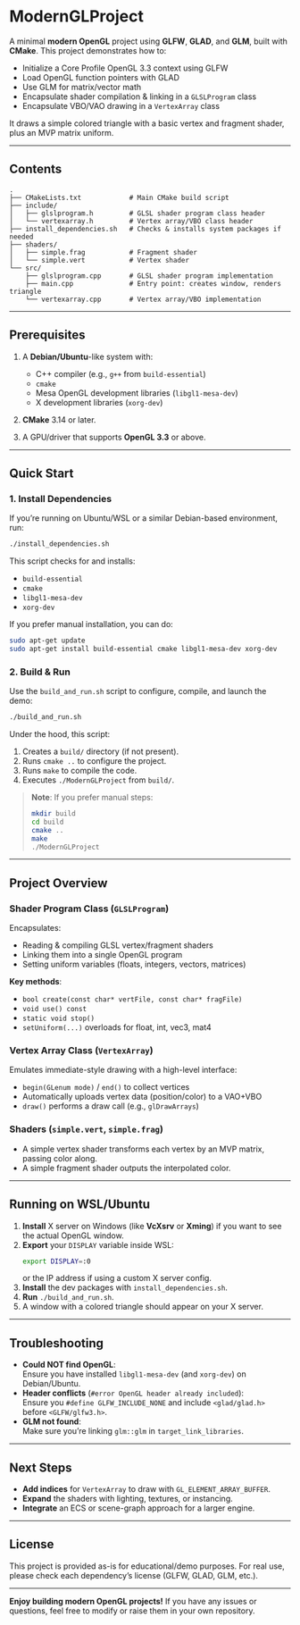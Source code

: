 # ModernGLProject

A minimal **modern OpenGL** project using **GLFW**, **GLAD**, and **GLM**, built with **CMake**. This project demonstrates how to:

- Initialize a Core Profile OpenGL 3.3 context using GLFW
- Load OpenGL function pointers with GLAD
- Use GLM for matrix/vector math
- Encapsulate shader compilation & linking in a `GLSLProgram` class
- Encapsulate VBO/VAO drawing in a `VertexArray` class

It draws a simple colored triangle with a basic vertex and fragment shader, plus an MVP matrix uniform.

---

## Contents

```
.
├── CMakeLists.txt            # Main CMake build script
├── include/
│   ├── glslprogram.h         # GLSL shader program class header
│   └── vertexarray.h         # Vertex array/VBO class header
├── install_dependencies.sh   # Checks & installs system packages if needed
├── shaders/
│   ├── simple.frag           # Fragment shader
│   └── simple.vert           # Vertex shader
└── src/
    ├── glslprogram.cpp       # GLSL shader program implementation
    ├── main.cpp              # Entry point: creates window, renders triangle
    └── vertexarray.cpp       # Vertex array/VBO implementation
```

---

## Prerequisites

1. A **Debian/Ubuntu**-like system with:

   - C++ compiler (e.g., `g++` from `build-essential`)
   - `cmake`
   - Mesa OpenGL development libraries (`libgl1-mesa-dev`)
   - X development libraries (`xorg-dev`)

2. **CMake** 3.14 or later.

3. A GPU/driver that supports **OpenGL 3.3** or above.

---

## Quick Start

### 1. Install Dependencies

If you’re running on Ubuntu/WSL or a similar Debian-based environment, run:

```bash
./install_dependencies.sh
```

This script checks for and installs:

- `build-essential`
- `cmake`
- `libgl1-mesa-dev`
- `xorg-dev`

If you prefer manual installation, you can do:

```bash
sudo apt-get update
sudo apt-get install build-essential cmake libgl1-mesa-dev xorg-dev
```

### 2. Build & Run

Use the `build_and_run.sh` script to configure, compile, and launch the demo:

```bash
./build_and_run.sh
```

Under the hood, this script:

1. Creates a `build/` directory (if not present).
2. Runs `cmake ..` to configure the project.
3. Runs `make` to compile the code.
4. Executes `./ModernGLProject` from `build/`.

> **Note**: If you prefer manual steps:
>
> ```bash
> mkdir build
> cd build
> cmake ..
> make
> ./ModernGLProject
> ```

---

## Project Overview

### **Shader Program Class** (`GLSLProgram`)

Encapsulates:

- Reading & compiling GLSL vertex/fragment shaders
- Linking them into a single OpenGL program
- Setting uniform variables (floats, integers, vectors, matrices)

**Key methods**:

- `bool create(const char* vertFile, const char* fragFile)`
- `void use() const`
- `static void stop()`
- `setUniform(...)` overloads for float, int, vec3, mat4

### **Vertex Array Class** (`VertexArray`)

Emulates immediate-style drawing with a high-level interface:

- `begin(GLenum mode)` / `end()` to collect vertices
- Automatically uploads vertex data (position/color) to a VAO+VBO
- `draw()` performs a draw call (e.g., `glDrawArrays`)

### **Shaders** (`simple.vert`, `simple.frag`)

- A simple vertex shader transforms each vertex by an MVP matrix, passing color along.
- A simple fragment shader outputs the interpolated color.

---

## Running on WSL/Ubuntu

1. **Install** X server on Windows (like **VcXsrv** or **Xming**) if you want to see the actual OpenGL window.
2. **Export** your `DISPLAY` variable inside WSL:
   ```bash
   export DISPLAY=:0
   ```
   or the IP address if using a custom X server config.
3. **Install** the dev packages with `install_dependencies.sh`.
4. **Run** `./build_and_run.sh`.
5. A window with a colored triangle should appear on your X server.

---

## Troubleshooting

- **Could NOT find OpenGL**:  
  Ensure you have installed `libgl1-mesa-dev` (and `xorg-dev`) on Debian/Ubuntu.
- **Header conflicts** (`#error OpenGL header already included`):  
  Ensure you `#define GLFW_INCLUDE_NONE` and include `<glad/glad.h>` before `<GLFW/glfw3.h>`.
- **GLM not found**:  
  Make sure you’re linking `glm::glm` in `target_link_libraries`.

---

## Next Steps

- **Add indices** for `VertexArray` to draw with `GL_ELEMENT_ARRAY_BUFFER`.
- **Expand** the shaders with lighting, textures, or instancing.
- **Integrate** an ECS or scene-graph approach for a larger engine.

---

## License

This project is provided as-is for educational/demo purposes. For real use, please check each dependency’s license (GLFW, GLAD, GLM, etc.).

---

**Enjoy building modern OpenGL projects!** If you have any issues or questions, feel free to modify or raise them in your own repository.
